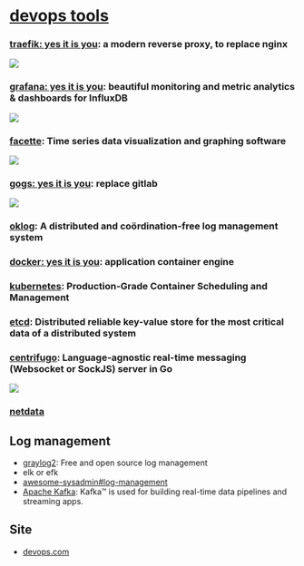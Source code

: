# [devops tools](https://github.com/showcases/devops-tools)

### [traefik: yes it is you](https://github.com/containous/traefik): a modern reverse proxy, to replace nginx

![](https://github.com/containous/traefik/raw/master/docs/img/architecture.png)

### [grafana: yes it is you](https://github.com/grafana/grafana): beautiful monitoring and metric analytics & dashboards for InfluxDB

![](https://camo.githubusercontent.com/88ef38dd58b4edf5cc51ddf4ef980e288eec42b9/687474703a2f2f67726166616e612e6f72672f6173736574732f696d672f66656174757265732f64617368626f6172645f6578312e706e67)

### [facette](https://github.com/facette/facette): Time series data visualization and graphing software

![](https://cloud.githubusercontent.com/assets/1122379/3489453/3a61f74e-052e-11e4-884e-ea781b93efdd.png)

### [gogs: yes it is you](https://github.com/gogits/gogs): replace gitlab

![](https://gogs.io/img/screenshots/2.png)

### [oklog](https://github.com/oklog/oklog): A distributed and coördination-free log management system

### [docker: yes it is you](https://github.com/docker/docker): application container engine

### [kubernetes](https://github.com/kubernetes/kubernetes): Production-Grade Container Scheduling and Management

### [etcd](https://github.com/coreos/etcd): Distributed reliable key-value store for the most critical data of a distributed system

### [centrifugo](https://github.com/centrifugal/centrifugo): Language-agnostic real-time messaging (Websocket or SockJS) server in Go

![](https://raw.githubusercontent.com/centrifugal/documentation/master/assets/images/scheme.png)

### [netdata](https://github.com/firehol/netdata)

## Log management

* [graylog2](https://github.com/Graylog2/graylog2-server): Free and open source log management
* elk or efk
* [awesome-sysadmin#log-management](https://github.com/kahun/awesome-sysadmin#log-management)
* [Apache Kafka](https://github.com/apache/kafka): Kafka™ is used for building real-time data pipelines and streaming apps.

## Site

* [devops.com](https://devops.com/)
